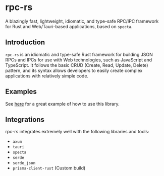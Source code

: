 # rpc-rs

A blazingly fast, lightweight, idiomatic, and type-safe RPC/IPC framework for
Rust and Web/Tauri-based applications, based on `specta`.

## Introduction

`rpc-rs` is an idiomatic and type-safe Rust framework for building JSON RPCs and IPCs
for use with Web technologies, such as JavaScript and TypeScript. It follows the basic
CRUD (Create, Read, Update, Delete) pattern, and its syntax allows developers to easily
create complex applications with relatively simple code.

## Examples

See [here](https://github.com/RedstoneWizard08/Wormhole/blob/main/crates/commands/src/router.rs)
for a great example of how to use this library.

## Integrations

rpc-rs integrates extremely well with the following libraries and tools:

- `axum`
- `tauri`
- `specta`
- `serde`
- `serde_json`
- `prisma-client-rust` (Custom build)
